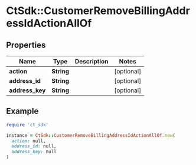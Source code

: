 # CtSdk::CustomerRemoveBillingAddressIdActionAllOf

## Properties

| Name | Type | Description | Notes |
| ---- | ---- | ----------- | ----- |
| **action** | **String** |  | [optional] |
| **address_id** | **String** |  | [optional] |
| **address_key** | **String** |  | [optional] |

## Example

```ruby
require 'ct_sdk'

instance = CtSdk::CustomerRemoveBillingAddressIdActionAllOf.new(
  action: null,
  address_id: null,
  address_key: null
)
```


